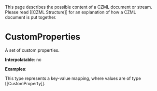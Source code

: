This page describes the possible content of a CZML document or stream.  Please read [[CZML Structure]] for an explanation of how a CZML document is put together.

# CustomProperties

A set of custom properties.

**Interpolatable**: no

**Examples**:

This type represents a key-value mapping, where values are of type [[CustomProperty]].

